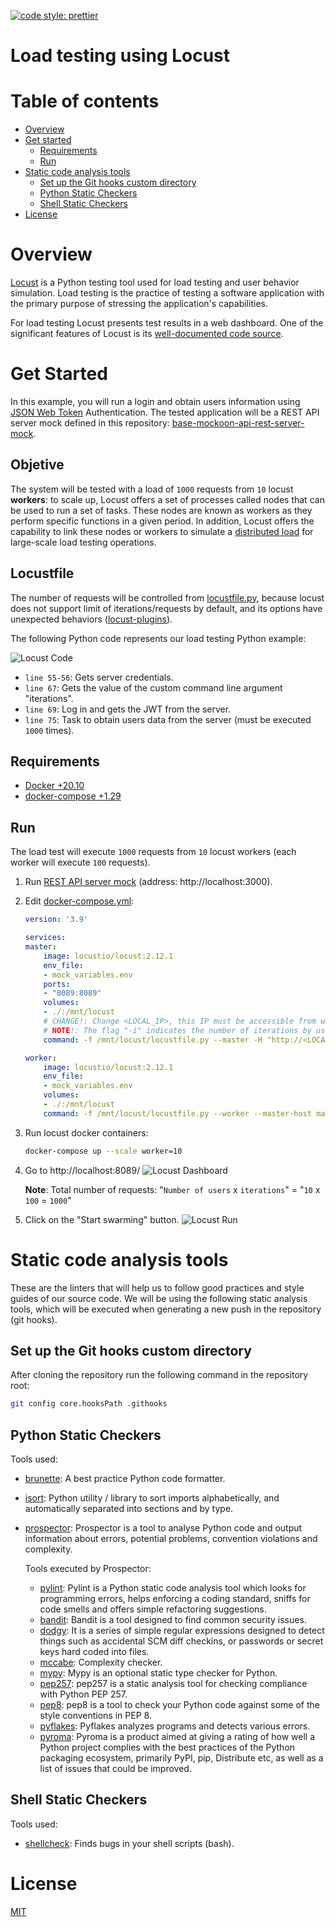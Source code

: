[![code style: prettier](https://img.shields.io/badge/code_style-prettier-ff69b4.svg?style=flat-square)](https://github.com/prettier/prettier)

# Load testing using Locust

# Table of contents

* [Overview](#overview)
* [Get started](#get-started)
  * [Requirements](#requirements)
  * [Run](#run)
* [Static code analysis tools](#static-code-analysis-tools)
  * [Set up the Git hooks custom directory](#set-up-the-git-hooks-custom-directory)
  * [Python Static Checkers](#python-static-checkers)
  * [Shell Static Checkers](#shell-static-checkers)
* [License](#license)

# Overview

[Locust](https://github.com/locustio/locust) is a Python testing tool used for load testing and user behavior simulation. Load testing is the practice of testing a software application with the primary purpose of stressing the application's capabilities.

For load testing Locust presents test results in a web dashboard. One of the significant features of Locust is its [well-documented code source](https://docs.locust.io/en/stable/).

# Get Started

In this example, you will run a login and obtain users information using [JSON Web Token](https://www.rfc-editor.org/rfc/rfc7519) Authentication. The tested application will be a REST API server mock defined in this repository: [base-mockoon-api-rest-server-mock](https://raw.githubusercontent.com/eccanto/base-mockoon-api-rest-server-mock).

## Objetive

The system will be tested with a load of `1000` requests from `10` locust **workers**: to scale up, Locust offers a set of processes called nodes that can be used to run a set of tasks. These nodes are known as workers as they perform specific functions in a given period. In addition, Locust offers the capability to link these nodes or workers to simulate a [distributed load](https://docs.locust.io/en/stable/running-distributed.html) for large-scale load testing operations.

## Locustfile

The number of requests will be controlled from [locustfile.py](./locustfile.py), because locust does not support limit of iterations/requests by default, and its options have unexpected behaviors ([locust-plugins](https://github.com/SvenskaSpel/locust-plugins)).

The following Python code represents our load testing Python example:

![Locust Code](documentation/images/locust_code.png)

- `line 55-56`: Gets server credentials.
- `line 67`: Gets the value of the custom command line argument "iterations".
- `line 69`: Log in and gets the JWT from the server.
- `line 75`: Task to obtain users data from the server (must be executed `1000` times).


## Requirements

- [Docker +20.10](https://docs.docker.com/engine/install/ubuntu/)
- [docker-compose +1.29](https://docs.docker.com/desktop/install/linux-install/)

## Run

The load test will execute `1000` requests from `10` locust workers (each worker will execute `100` requests).

1. Run [REST API server mock](https://github.com/eccanto/base-mockoon-api-rest-server-mock) (address: http://localhost:3000).
2. Edit [docker-compose.yml](./docker-compose.yml):
    ```yaml
    version: '3.9'

    services:
    master:
        image: locustio/locust:2.12.1
        env_file:
        - mock_variables.env
        ports:
        - "8089:8089"
        volumes:
        - ./:/mnt/locust
        # CHANGE!: Change <LOCAL_IP>, this IP must be accessible from within a locust containers.
        # NOTE!: The flag "-i" indicates the number of iterations by user.
        command: -f /mnt/locust/locustfile.py --master -H "http://<LOCAL_IP>:3000" -i 100

    worker:
        image: locustio/locust:2.12.1
        env_file:
        - mock_variables.env
        volumes:
        - ./:/mnt/locust
        command: -f /mnt/locust/locustfile.py --worker --master-host master

    ```
3. Run locust docker containers:
    ```bash
    docker-compose up --scale worker=10
    ```
4. Go to http://localhost:8089/
    ![Locust Dashboard](documentation/images/locust_dashboard.png)

    **Note**: Total number of requests: "`Number of users` x `iterations`" = "`10` x `100` = `1000`"
5. Click on the "Start swarming" button.
    ![Locust Run](documentation/videos/1000_requests.gif)

# Static code analysis tools

These are the linters that will help us to follow good practices and style guides of our source code. We will be using the following static analysis tools, which will be executed when generating a new push in the repository (git hooks).

## Set up the Git hooks custom directory

After cloning the repository run the following command in the repository root:

```bash
git config core.hooksPath .githooks
```

## Python Static Checkers

Tools used:
- [brunette](https://github.com/odwyersoftware/brunette): A best practice Python code formatter.
- [isort](https://pycqa.github.io/isort/): Python utility / library to sort imports alphabetically, and automatically separated into sections and by type.
- [prospector](https://github.com/PyCQA/prospector): Prospector is a tool to analyse Python code and output information about errors, potential problems, convention violations and complexity.

  Tools executed by Prospector:
  - [pylint](https://github.com/PyCQA/pylint): Pylint is a Python static code analysis tool which looks for programming errors,   helps enforcing a coding standard, sniffs for code smells and offers simple refactoring suggestions.
  - [bandit](https://github.com/PyCQA/bandit): Bandit is a tool designed to find common security issues.
  - [dodgy](https://github.com/landscapeio/dodgy): It is a series of simple regular expressions designed to detect things such as accidental SCM diff checkins, or passwords or secret keys hard coded into files.
  - [mccabe](https://github.com/PyCQA/mccabe): Complexity checker.
  - [mypy](https://github.com/python/mypy): Mypy is an optional static type checker for Python.
  - [pep257](https://github.com/PyCQA/pydocstyle): pep257 is a static analysis tool for checking compliance with Python PEP 257.
  - [pep8](https://pep8.readthedocs.io/en/release-1.7.x/): pep8 is a tool to check your Python code against some of the style conventions in PEP 8.
  - [pyflakes](https://github.com/PyCQA/pyflakes): Pyflakes analyzes programs and detects various errors.
  - [pyroma](https://github.com/regebro/pyroma): Pyroma is a product aimed at giving a rating of how well a Python project complies with the best practices of the Python packaging ecosystem, primarily PyPI, pip, Distribute etc, as well as a list of issues that could be improved.

## Shell Static Checkers

Tools used:
- [shellcheck](https://www.shellcheck.net/): Finds bugs in your shell scripts (bash).

# License

[MIT](./LICENSE)
